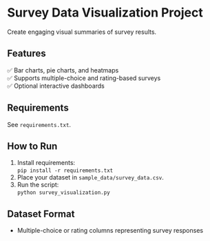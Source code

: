 # Survey Data Visualization Project

Create engaging visual summaries of survey results.

## Features
✅ Bar charts, pie charts, and heatmaps  
✅ Supports multiple-choice and rating-based surveys  
✅ Optional interactive dashboards  

## Requirements
See `requirements.txt`.

## How to Run
1. Install requirements:  
   `pip install -r requirements.txt`  
2. Place your dataset in `sample_data/survey_data.csv`.  
3. Run the script:  
   `python survey_visualization.py`  

## Dataset Format
- Multiple-choice or rating columns representing survey responses  

